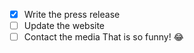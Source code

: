 - [x] Write the press release
- [ ] Update the website
- [ ] Contact the media
That is so funny! :joy:
